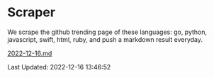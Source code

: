 # Scraper

We scrape the github trending page of these languages: go, python, javascript, swift, html, ruby, and push a markdown result everyday.

[2022-12-16.md](https://github.com/henson/Scraper/blob/master/2022-12-16.md)

Last Updated: 2022-12-16 13:46:52